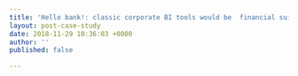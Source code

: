 ```yaml
---
title: 'Hello bank!: classic corporate BI tools would be  financial suicide for us'
layout: post-case-study
date: 2018-11-29 10:36:03 +0000
author: ''
published: false

---
```

